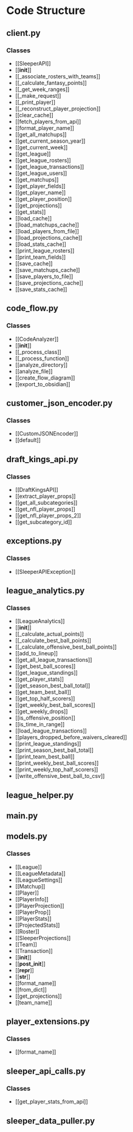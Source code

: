 # Code Structure

## client.py

### Classes

- [[SleeperAPI]]
- [[__init__]]
- [[_associate_rosters_with_teams]]
- [[_calculate_fantasy_points]]
- [[_get_week_ranges]]
- [[_make_request]]
- [[_print_player]]
- [[_reconstruct_player_projection]]
- [[clear_cache]]
- [[fetch_players_from_api]]
- [[format_player_name]]
- [[get_all_matchups]]
- [[get_current_season_year]]
- [[get_current_week]]
- [[get_league]]
- [[get_league_rosters]]
- [[get_league_transactions]]
- [[get_league_users]]
- [[get_matchups]]
- [[get_player_fields]]
- [[get_player_name]]
- [[get_player_position]]
- [[get_projections]]
- [[get_stats]]
- [[load_cache]]
- [[load_matchups_cache]]
- [[load_players_from_file]]
- [[load_projections_cache]]
- [[load_stats_cache]]
- [[print_league_rosters]]
- [[print_team_fields]]
- [[save_cache]]
- [[save_matchups_cache]]
- [[save_players_to_file]]
- [[save_projections_cache]]
- [[save_stats_cache]]

## code_flow.py

### Classes

- [[CodeAnalyzer]]
- [[__init__]]
- [[_process_class]]
- [[_process_function]]
- [[analyze_directory]]
- [[analyze_file]]
- [[create_flow_diagram]]
- [[export_to_obsidian]]

## customer_json_encoder.py

### Classes

- [[CustomJSONEncoder]]
- [[default]]

## draft_kings_api.py

### Classes

- [[DraftKingsAPI]]
- [[extract_player_props]]
- [[get_all_subcategories]]
- [[get_nfl_player_props]]
- [[get_nfl_player_props_2]]
- [[get_subcategory_id]]

## exceptions.py

### Classes

- [[SleeperAPIException]]

## league_analytics.py

### Classes

- [[LeagueAnalytics]]
- [[__init__]]
- [[_calculate_actual_points]]
- [[_calculate_best_ball_points]]
- [[_calculate_offensive_best_ball_points]]
- [[add_to_lineup]]
- [[get_all_league_transactions]]
- [[get_best_ball_scores]]
- [[get_league_standings]]
- [[get_player_stats]]
- [[get_season_best_ball_total]]
- [[get_team_best_ball]]
- [[get_top_half_scorers]]
- [[get_weekly_best_ball_scores]]
- [[get_weekly_drops]]
- [[is_offensive_position]]
- [[is_time_in_range]]
- [[load_league_transactions]]
- [[players_dropped_before_waivers_cleared]]
- [[print_league_standings]]
- [[print_season_best_ball_total]]
- [[print_team_best_ball]]
- [[print_weekly_best_ball_scores]]
- [[print_weekly_top_half_scorers]]
- [[write_offensive_best_ball_to_csv]]

## league_helper.py

## main.py

## models.py

### Classes

- [[League]]
- [[LeagueMetadata]]
- [[LeagueSettings]]
- [[Matchup]]
- [[Player]]
- [[PlayerInfo]]
- [[PlayerProjection]]
- [[PlayerProp]]
- [[PlayerStats]]
- [[ProjectedStats]]
- [[Roster]]
- [[SleeperProjections]]
- [[Team]]
- [[Transaction]]
- [[__init__]]
- [[__post_init__]]
- [[__repr__]]
- [[__str__]]
- [[format_name]]
- [[from_dict]]
- [[get_projections]]
- [[team_name]]

## player_extensions.py

### Classes

- [[format_name]]

## sleeper_api_calls.py

### Classes

- [[get_player_stats_from_api]]

## sleeper_data_puller.py

